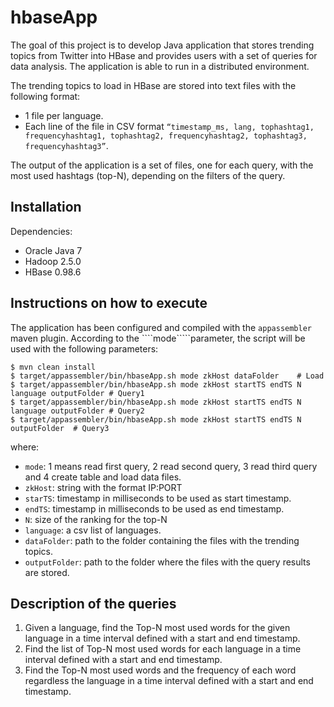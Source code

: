 # hbaseApp

The goal of this project is to develop Java application that stores trending topics from Twitter into HBase and provides users with a set of queries for data analysis.	The application is able to run in a distributed environment.

The trending topics to load in HBase are stored	into text files	with the following format:

* 1 file per language.
* Each line of the file in CSV format ````“timestamp_ms, lang, tophashtag1, frequencyhashtag1, tophashtag2, frequencyhashtag2, tophashtag3, frequencyhashtag3”````.

The output of the application is a set of files, one for each query, with the most used hashtags (top-N), depending on the filters of the query.	

Installation
----------- 
Dependencies:

* Oracle Java 7
* Hadoop 2.5.0
* HBase 0.98.6


Instructions on how to execute
----------- 
The application has been configured and compiled with the ````appassembler```` maven plugin. According to the ````mode`````parameter, the script will be used with the following parameters:

````
$ mvn clean install
$ target/appassembler/bin/hbaseApp.sh mode zkHost dataFolder	# Load
$ target/appassembler/bin/hbaseApp.sh mode zkHost startTS endTS N language outputFolder	# Query1
$ target/appassembler/bin/hbaseApp.sh mode zkHost startTS endTS N language outputFolder	# Query2
$ target/appassembler/bin/hbaseApp.sh mode zkHost startTS endTS N outputFolder	# Query3
````

where:

* ````mode````: 1 means read first query, 2 read second query, 3 read third query and 4 create table and load data files. 
* ````zkHost````: string with the format IP:PORT
* ````starTS````: timestamp in milliseconds to be used as start timestamp.
* ````endTS````: timestamp in milliseconds to be used as end timestamp.
* ````N````: size of the ranking for the top-N
* ````language````: a csv list of languages.
* ````dataFolder````: path to the folder containing the files with the trending topics.
* ````outputFolder````: path to the folder where the files with the query results are stored.

Description of the queries
----------- 

1. Given a language, find the Top-N most used words for the given language in a time interval defined with a start and end timestamp. 
2. Find the list of Top-N most used words for each language in a time interval defined with a start and end timestamp. 
3. Find the Top-N most used words and the frequency of each word regardless the language in a time interval defined with a start and end timestamp. 
